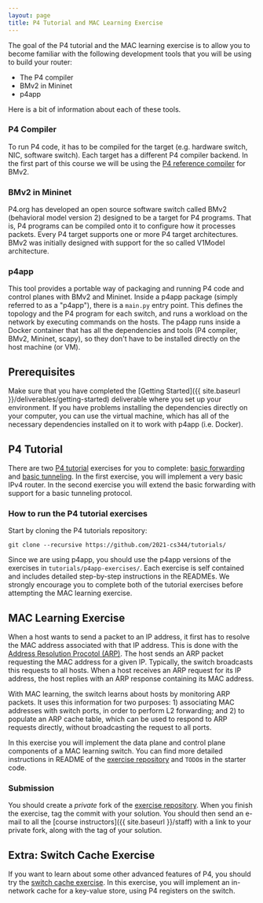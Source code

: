 ```yaml
---
layout: page
title: P4 Tutorial and MAC Learning Exercise
---
```


The goal of the P4 tutorial and the MAC learning exercise is to allow you to become familiar with the following development tools that you will be using to build your router:
* The P4 compiler
* BMv2 in Mininet
* p4app

Here is a bit of information about each of these tools.

### P4 Compiler

To run P4 code, it has to be compiled for the target (e.g. hardware switch, NIC, software switch). Each target has a different P4 compiler backend. In the first part of this course we will be using the [P4 reference compiler](https://github.com/p4lang/p4c) for BMv2.


### BMv2 in Mininet

P4.org has developed an open source software switch called BMv2 (behavioral model version 2) designed to be a target for P4 programs. That is, P4 programs can be compiled onto it to configure how it processes packets. Every P4 target supports one or more P4 target architectures. BMv2 was initially designed with support for the so called V1Model architecture.

### p4app

This tool provides a portable way of packaging and running P4 code and control planes with BMv2 and Mininet. Inside a p4app package (simply referred to as a "p4app"), there is a `main.py` entry point. This defines the topology and the P4 program for each switch, and runs a workload on the network by executing commands on the hosts. The p4app runs inside a Docker container that has all the dependencies and tools (P4 compiler, BMv2, Mininet, scapy), so they don't have to be installed directly on the host machine (or VM).

Prerequisites
-------------

Make sure that you have completed the [Getting Started]({{ site.baseurl }}/deliverables/getting-started) deliverable where you set up your environment. If you have problems installing the dependencies directly on your computer, you can use the virtual machine, which has all of the necessary dependencies installed on it to work with p4app (i.e. Docker).

P4 Tutorial
-------------

There are two [P4 tutorial](https://github.com/2021-cs344/tutorials/) exercises for you to complete: [basic forwarding](https://github.com/2021-cs344/tutorials/tree/cs344/p4app-exercises/basic.p4app) and [basic tunneling](https://github.com/2021-cs344/tutorials/tree/cs344/p4app-exercises/basic_tunnel.p4app). In the first exercise, you will implement a very basic IPv4 router. In the second exercise you will extend the basic forwarding with support for a basic tunneling protocol.

### How to run the P4 tutorial exercises

Start by cloning the P4 tutorials repository:
```
git clone --recursive https://github.com/2021-cs344/tutorials/
```

Since we are using p4app, you should use the p4app versions of the exercises in `tutorials/p4app-exercises/`. Each exercise is self contained and includes detailed step-by-step instructions in the READMEs. We strongly encourage you to complete both of the tutorial exercises before attempting the MAC learning exercise.


MAC Learning Exercise
---------------------

When a host wants to send a packet to an IP address, it first has to resolve the MAC address associated with that IP address. This is done with the [Address Resolution Procotol (ARP)](https://en.wikipedia.org/wiki/Address_Resolution_Protocol). The host sends an ARP packet requesting the MAC address for a given IP. Typically, the switch broadcasts this requests to all hosts. When a host receives an ARP request for its IP address, the host replies with an ARP response containing its MAC address.

With MAC learning, the switch learns about hosts by monitoring ARP packets. It uses this information for two purposes: 1) associating MAC addresses with switch ports, in order to perform L2 forwarding; and 2) to populate an ARP cache table, which can be used to respond to ARP requests directly, without broadcasting the request to all ports.

In this exercise you will implement the data plane and control plane components of a MAC learning switch. You can find more detailed instructions in README of the [exercise repository](https://github.com/2021-cs344/maclearning-exercise) and `TODO`s in the starter code.

### Submission

You should create a _private_ fork of the [exercise repository](https://github.com/2021-cs344/maclearning-exercise). When you finish the exercise, tag the commit with your solution. You should then send an e-mail to all the [course instructors]({{ site.baseurl }}/staff) with a link to your private fork, along with the tag of your solution.


Extra: Switch Cache Exercise
----------------------------

If you want to learn about some other advanced features of P4, you should try the [switch cache exercise](https://github.com/2021-cs344/switch-cache-exercise). In this exercise, you will implement an in-network cache for a key-value store, using P4 registers on the switch.
